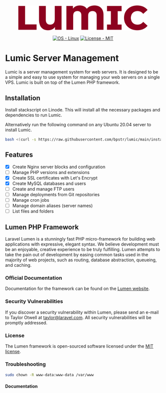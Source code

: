<p align="center"><a href="https://laravel.com" target="_blank">
    <img src="https://raw.githubusercontent.com/bpstr/lumic/main/public/lumic.svg#gh-light-mode-only" width="420" alt="Lumic Logo">
</a></p>

<p align="center">
<a href="https://www.linux.org/" title="Go to Linux homepage"><img src="https://img.shields.io/badge/OS-Linux-blue?logo=linux&logoColor=white" alt="OS - Linux"></a>
<a href="https://lumic.pixel24.hu/"><img src="https://img.shields.io/static/v1?label=License&message=MIT&color=2ea44f" alt="License - MIT"></a>
</p>


# Lumic Server Management

Lumic is a server management system for web servers. It is designed to be a simple and easy to use system for managing your web servers on a single VPS. Lumic is built on top of the Lumen PHP framework.

## Installation

Install stackscript on Linode. This will install all the necessary packages and dependencies to run Lumic. 

Alternatively run the following command on any Ubuntu 20.04 server to install Lumic.
```bash
bash <(curl -s https://raw.githubusercontent.com/bpstr/lumic/main/install.sh)
```

## Features

- [x] Create Nginx server blocks and configuration
- [ ] Manage PHP versions and extensions
- [x] Create SSL certificates with Let's Encrypt
- [x] Create MySQL databases and users
- [ ] Create and manage FTP users
- [ ] Manage deployments from Git repositories
- [ ] Manage cron jobs
- [ ] Manage domain aliases (server names)
- [ ] List files and folders

## Lumen PHP Framework

Laravel Lumen is a stunningly fast PHP micro-framework for building web applications with expressive, elegant syntax. We believe development must be an enjoyable, creative experience to be truly fulfilling. Lumen attempts to take the pain out of development by easing common tasks used in the majority of web projects, such as routing, database abstraction, queueing, and caching.

### Official Documentation

Documentation for the framework can be found on the [Lumen website](https://lumen.laravel.com/docs).

### Security Vulnerabilities

If you discover a security vulnerability within Lumen, please send an e-mail to Taylor Otwell at taylor@laravel.com. All security vulnerabilities will be promptly addressed.

### License

The Lumen framework is open-sourced software licensed under the [MIT license](https://opensource.org/licenses/MIT).


### Troubleshooting

```bash
sudo chown -R www-data:www-data /var/www
```

#### Documentation

